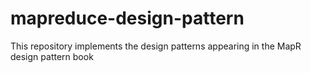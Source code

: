 # mapreduce-design-pattern
This repository implements the design patterns appearing in the MapR design pattern book

